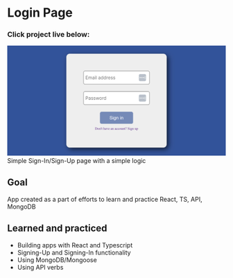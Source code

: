 # Login Page
### Click project live below:
[![Login Page cover](https://raw.githubusercontent.com/will-s-205/will-s-205.github.io/main/fcc-portfolio/img/2023-07-02%20login.jpg)](https://login.rigo205.repl.co/)
Simple Sign-In/Sign-Up page with a simple logic
## Goal
App created as a part of efforts to learn and practice React, TS, API, MongoDB
## Learned and practiced
* Building apps with React and Typescript
* Signing-Up and Signing-In functionality
* Using MongoDB/Mongoose
* Using API verbs

